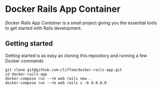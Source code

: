# Docker Rails App Container

_Docker Rails App Container_ is a small project giving you the essential tools to get started with Rails development.

## Getting started

Getting started is as easy as cloning this repository and running a few Docker commands

```
git clone git@github.com:cliffom/docker-rails-app.git
cd docker-rails-app
docker-compose run --rm web rails new .
docker-compose run --rm web rails s -b 0.0.0.0
```

